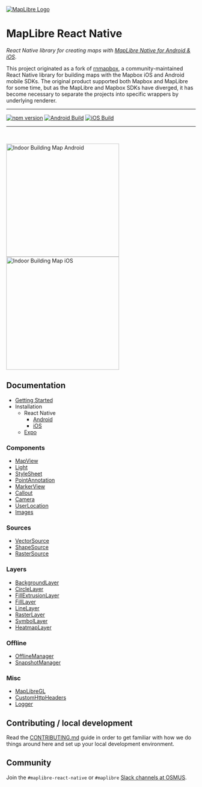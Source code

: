 [![MapLibre Logo](https://maplibre.org/img/maplibre-logo-big.svg)](https://maplibre.org)

# MapLibre React Native

_React Native library for creating maps with [MapLibre Native for Android & iOS](https://github.com/maplibre/maplibre-gl-native)_.

This project originated as a fork of [rnmapbox](https://github.com/rnmapbox/maps), a community-maintained
React Native library for building maps with the Mapbox iOS and Android mobile SDKs. The original product
supported both Mapbox and MapLibre for some time, but as the MapLibre and Mapbox SDKs have
diverged, it has become necessary to separate the projects into specific wrappers by underlying renderer.

---

[![npm version](https://badge.fury.io/js/%40maplibre%2Fmaplibre-react-native.svg)](https://badge.fury.io/js/%40maplibre%2Fmaplibre-react-native) [![Android Build](https://github.com/maplibre/maplibre-react-native/actions/workflows/android-actions.yml/badge.svg)](https://github.com/maplibre/maplibre-react-native/actions/workflows/android-actions.yml) [![iOS Build](https://github.com/maplibre/maplibre-react-native/actions/workflows/ios-actions.yml/badge.svg)](https://github.com/maplibre/maplibre-react-native/actions/workflows/ios-actions.yml)

---

<br>

<img src="./assets/indoor_building_map_android.png"
     alt="Indoor Building Map Android"
     height="300"
      />
<img src="./assets/indoor_building_map_ios.png"
     alt="Indoor Building Map iOS"
     height="300"
      />

## Documentation

- [Getting Started](/docs/GettingStarted.md)
- Installation
  - React Native  
    - [Android](/android/install.md)
    - [iOS](/ios/install.md)
  - [Expo]()

### Components

- [MapView](/docs/MapView.md)
- [Light](/docs/Light.md)
- [StyleSheet](/docs/StyleSheet.md)
- [PointAnnotation](/docs/PointAnnotation.md)
- [MarkerView](/docs/MarkerView.md)
- [Callout](/docs/Callout.md)
- [Camera](docs/Camera.md)
- [UserLocation](docs/UserLocation.md)
- [Images](docs/Images.md)

### Sources

- [VectorSource](/docs/VectorSource.md)
- [ShapeSource](/docs/ShapeSource.md)
- [RasterSource](/docs/RasterSource.md)

### Layers

- [BackgroundLayer](/docs/BackgroundLayer.md)
- [CircleLayer](/docs/CircleLayer.md)
- [FillExtrusionLayer](/docs/FillExtrusionLayer.md)
- [FillLayer](/docs/FillLayer.md)
- [LineLayer](/docs/LineLayer.md)
- [RasterLayer](/docs/RasterLayer.md)
- [SymbolLayer](/docs/SymbolLayer.md)
- [HeatmapLayer](/docs/HeatmapLayer.md)

### Offline

- [OfflineManager](/docs/OfflineManager.md)
- [SnapshotManager](/docs/snapshotManager.md)

### Misc

- [MapLibreGL](/docs/MapLibreGL.md)
- [CustomHttpHeaders](/docs/CustomHttpHeaders.md)
- [Logger](/docs/Logger.md)

## Contributing / local development

Read the [CONTRIBUTING.md](CONTRIBUTING.md) guide in order to get familiar with how we do things around here and
set up your local development environment.

## Community

Join the `#maplibre-react-native` or `#maplibre` [Slack channels at OSMUS](https://slack.openstreetmap.us/).
